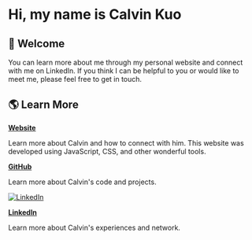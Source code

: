 # Hi, my name is Calvin Kuo

## 🏡 Welcome

You can learn more about me through my personal website and connect with me on LinkedIn. 
If you think I can be helpful to you or would like to meet me, please feel free to get in touch.

## 🌎 Learn More

[**Website**](https://calvin-kuo.github.io/calvinkuo/)

Learn more about Calvin and how to connect with him. This website was developed using JavaScript, CSS, and other wonderful tools.

[**GitHub**](https://github.com/calvin-kuo)

Learn more about Calvin's code and projects.

<a href="https://www.linkedin.com/in/calvin-y-kuo/" target="_blank"><img src="https://img.shields.io/badge/LinkedIn-%230077B5.svg?&style=flat-square&logo=linkedin&logoColor=white" alt="LinkedIn"></a>

[**LinkedIn**](https://www.linkedin.com/in/calvin-y-kuo/)

Learn more about Calvin's experiences and network.
